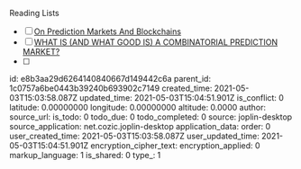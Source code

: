 Reading Lists

- [ ] [On Prediction Markets And Blockchains](https://allenfarrington.medium.com/on-prediction-markets-and-blockchain-48037d12039d)
- [ ] [WHAT IS (AND WHAT GOOD IS) A COMBINATORIAL PREDICTION MARKET?](http://blog.oddhead.com/2008/12/22/what-is-and-what-good-is-a-combinatorial-prediction-market/)
- [ ] 



id: e8b3aa29d6264140840667d149442c6a
parent_id: 1c0757a6be0443b39240b693902c7149
created_time: 2021-05-03T15:03:58.087Z
updated_time: 2021-05-03T15:04:51.901Z
is_conflict: 0
latitude: 0.00000000
longitude: 0.00000000
altitude: 0.0000
author: 
source_url: 
is_todo: 0
todo_due: 0
todo_completed: 0
source: joplin-desktop
source_application: net.cozic.joplin-desktop
application_data: 
order: 0
user_created_time: 2021-05-03T15:03:58.087Z
user_updated_time: 2021-05-03T15:04:51.901Z
encryption_cipher_text: 
encryption_applied: 0
markup_language: 1
is_shared: 0
type_: 1